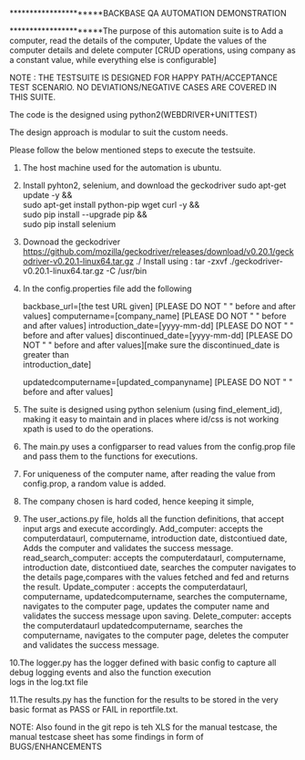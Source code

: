 **********************BACKBASE QA AUTOMATION DEMONSTRATION

**********************The purpose of this automation suite is to Add a computer, read the details of the computer, Update the values of the computer details and delete computer [CRUD operations, using company as a constant value, while everything else is configurable] 

NOTE : THE TESTSUITE IS DESIGNED FOR HAPPY PATH/ACCEPTANCE TEST SCENARIO. NO DEVIATIONS/NEGATIVE CASES ARE COVERED IN THIS SUITE.

The code is the designed using python2(WEBDRIVER+UNITTEST)

The design approach is modular to suit the custom needs.

Please follow the below mentioned steps to execute the testsuite.
1. The host machine used for the automation is ubuntu.

2. Install pyhton2, selenium, and download the geckodriver
    sudo apt-get update -y && \
    sudo apt-get install python-pip wget curl -y && \
    sudo pip install --upgrade pip && \
    sudo pip install selenium
3. Downoad the geckodriver https://github.com/mozilla/geckodriver/releases/download/v0.20.1/geckodriver-v0.20.1-linux64.tar.gz ./
    Install using : tar -zxvf ./geckodriver-v0.20.1-linux64.tar.gz -C /usr/bin 

4. In the config.properties file add the following
    
    backbase_url=[the test URL given] [PLEASE DO NOT " " before and after values]
    computername=[company_name] [PLEASE DO NOT " " before and after values]
    introduction_date=[yyyy-mm-dd] [PLEASE DO NOT " " before and after values]
    discontinued_date=[yyyy-mm-dd] [PLEASE DO NOT " " before and after values][make sure the discontinued_date is greater than      
    introduction_date]
    
    updatedcomputername=[updated_companyname] [PLEASE DO NOT " " before and after values]

5. The suite is designed using python selenium (using find_element_id), making it easy to maintain and in places where id/css is 
   not working xpath is used to do the operations.

6. The main.py uses a configparser to read values from the config.prop file and pass them to the functions for executions.

7. For uniqueness of the computer name, after reading the value from config.prop, a random value is added.

8. The company chosen is hard coded, hence keeping it simple, 

9. The user_actions.py file, holds all the function definitions, that accept input args and execute accordingly.
    Add_computer: accepts the computerdataurl, computername, introduction date, distcontiued date, Adds the computer and 
    validates 
    the success message.
    read_search_computer: accepts the computerdataurl, computername, introduction date, distcontiued date, searches the computer 
    navigates to the details page,compares with the values fetched and fed and returns the result.
    Update_computer : accepts the computerdataurl, computername, updatedcomputername, searches the computername, navigates to the 
    computer page, updates the computer name and validates the success message upon saving.
    Delete_computer: accepts the computerdataurl updatedcomputername, searches the computername, navigates to the 
    computer page, deletes the computer and validates the success message.
 
 10.The logger.py has the logger defined with basic config to capture all debug logging events and also the function execution    
     logs in the log.txt file 
 
 11.The results.py has the function for the results to be stored in the very basic format as PASS or FAIL in reportfile.txt.
 
 NOTE: Also found in the git repo is teh XLS for the manual testcase, the manual testcase sheet has some findings in form of BUGS/ENHANCEMENTS
 
